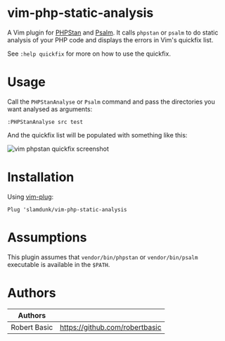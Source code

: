 # vim-php-static-analysis

A Vim plugin for [PHPStan](https://github.com/phpstan/phpstan) and [Psalm](https://github.com/vimeo/psalm).
It calls `phpstan` or `psalm` to do static analysis of your PHP code and displays the errors in Vim's quickfix list.

See `:help quickfix` for more on how to use the quickfix.

# Usage

Call the `PHPStanAnalyse` or `Psalm` command and pass the directories you want analysed as arguments:

``` vim
:PHPStanAnalyse src test
```

And the quickfix list will be populated with something like this:

![vim phpstan quickfix screenshot](https://github.com/phpstan/vim-phpstan/blob/master/vim-phpstan-qf.png)

# Installation

Using [vim-plug](https://github.com/junegunn/vim-plug):

`Plug 'slamdunk/vim-php-static-analysis`

# Assumptions

This plugin assumes that `vendor/bin/phpstan` or `vendor/bin/psalm` executable is available in the `$PATH`.

# Authors

| Authors          |                                |
|------------------|--------------------------------|
| Robert Basic     | https://github.com/robertbasic |
